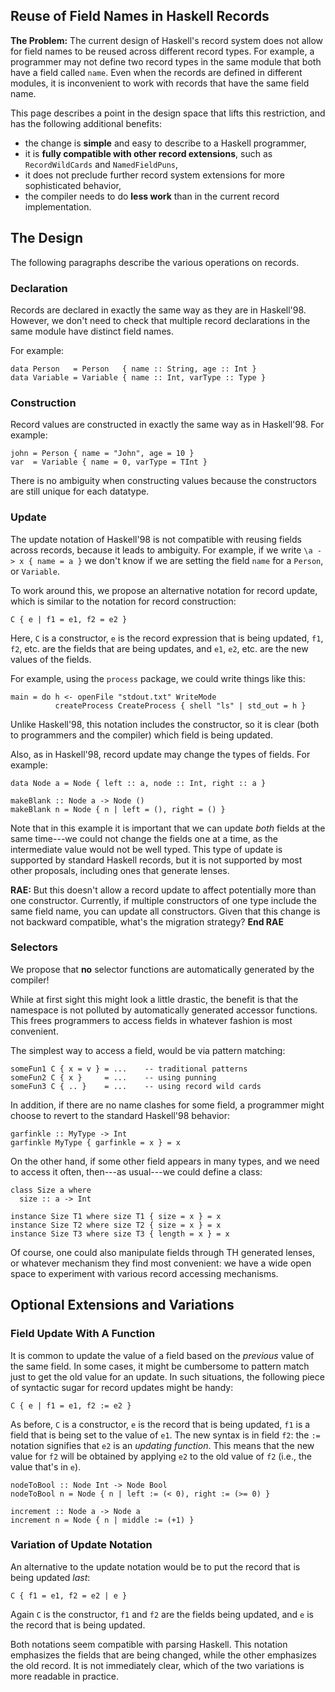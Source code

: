 ## Reuse of Field Names in Haskell Records



**The Problem:** The current design of Haskell's record system does not allow for field names
to be reused  across different record types.  For example, a programmer may not define
two record types in the same module that both have a field called `name`.  Even when the records
are defined in different modules, it is inconvenient to work with records that have the same field
name.



This page describes a point in the design space that lifts this restriction, and has the following additional
benefits:


- the change is **simple** and easy to describe to a Haskell programmer,
- it is **fully compatible with other record extensions**, such as `RecordWildCards` and `NamedFieldPuns`,
- it does not preclude further record system extensions for more sophisticated behavior,
- the compiler needs to do **less work** than in the current record implementation.

## The Design



The following paragraphs describe the various operations on records.


### Declaration



Records are declared in exactly the same way as they are in Haskell'98.
However, we don't need to check that multiple record declarations in
the same module have distinct field names.



For example:


```wiki
data Person   = Person   { name :: String, age :: Int }
data Variable = Variable { name :: Int, varType :: Type }
```

### Construction



Record values are constructed in exactly the same way as in Haskell'98.  For example:


```wiki
john = Person { name = "John", age = 10 }
var  = Variable { name = 0, varType = TInt }
```


There is no ambiguity when constructing values
because the constructors are still unique for each datatype.


### Update



The update notation of Haskell'98 is not compatible with reusing
fields across records, because it leads to ambiguity.  For example,
if we write `\a -> x { name = a }` we don't know if we are setting
the field `name` for a `Person`, or `Variable`.



To work around this, we propose an alternative notation for record update,
which is similar to the notation for record construction:


```wiki
C { e | f1 = e1, f2 = e2 }
```


Here, `C` is a constructor, `e` is the record expression that is being
updated, `f1`, `f2`, etc. are the fields that are being updates, and
`e1`, `e2`, etc. are the new values of the fields.



For example, using the `process` package, we could write things like this:


```wiki
main = do h <- openFile "stdout.txt" WriteMode
          createProcess CreateProcess { shell "ls" | std_out = h }

```


Unlike Haskell'98, this notation includes the constructor, so it is
clear (both to programmers and the compiler) which field is being updated.



Also, as in Haskell'98, record update may change the types of fields.
For example:


```wiki
data Node a = Node { left :: a, node :: Int, right :: a }

makeBlank :: Node a -> Node ()
makeBlank n = Node { n | left = (), right = () }
```


Note that in this example it is important that we can
update *both* fields at the same time---we could not
change the fields one at a time, as the intermediate value
would not be well typed.  This type of update is supported
by standard Haskell records, but it is not supported by most
other proposals, including ones that generate lenses.



**RAE:** But this doesn't allow a record update to affect potentially more than one constructor. Currently, if multiple constructors of one type include the same field name, you can update all constructors. Given that this change is not backward compatible, what's the migration strategy? **End RAE**


### Selectors



We propose that **no** selector functions are automatically generated by the compiler!



While at first sight this might look a little drastic, the benefit is that the namespace
is not polluted by automatically generated accessor functions.  This frees programmers
to access fields in whatever fashion is most convenient.



The simplest way to access a field, would be via pattern matching:


```wiki
someFun1 C { x = v } = ...    -- traditional patterns
someFun2 C { x }     = ...    -- using punning
someFun3 C { .. }    = ...    -- using record wild cards
```


In addition, if there are no name clashes for some field, a programmer might
choose to revert to the standard Haskell'98 behavior:


```wiki
garfinkle :: MyType -> Int
garfinkle MyType { garfinkle = x } = x
```


On the other hand, if some other field appears in many types, and we need to access it often, then---as usual---we could
define a class:


```wiki
class Size a where
  size :: a -> Int

instance Size T1 where size T1 { size = x } = x
instance Size T2 where size T2 { size = x } = x
instance Size T3 where size T3 { length = x } = x
```


Of course, one could also manipulate fields through
TH generated lenses, or whatever mechanism they find
most convenient:  we have a wide open space to experiment
with various record accessing mechanisms.


## Optional Extensions and Variations


### Field Update With A Function



It is common to update the value of a field based on the *previous* value of the same field.
In some cases, it might be cumbersome to pattern match just to get the old value for an update.
In such situations, the following piece of syntactic sugar for record updates might be handy:


```wiki
C { e | f1 = e1, f2 := e2 }
```


As before, `C` is a constructor, `e` is the record that is being updated, `f1` is a field
that is being set to the value of `e1`.  The new syntax is in field
`f2`: the `:=` notation signifies that `e2` is an *updating function*.  This means
that the new value for `f2` will be obtained by applying `e2` to the old value of `f2`
(i.e., the value that's in `e`).


```wiki
nodeToBool :: Node Int -> Node Bool
nodeToBool n = Node { n | left := (< 0), right := (>= 0) }

increment :: Node a -> Node a
increment n = Node { n | middle := (+1) }
```

### Variation of Update Notation



An alternative to the update notation would be to put the record that is being updated *last*:


```wiki
C { f1 = e1, f2 = e2 | e }
```


Again `C` is the constructor, `f1` and `f2` are the fields being updated, and `e` is
the record that is being updated.



Both notations seem compatible with parsing Haskell.
This notation emphasizes the fields that are being changed, while the other
emphasizes the old record.  It is not immediately clear, which of the
two variations is more readable in practice.


